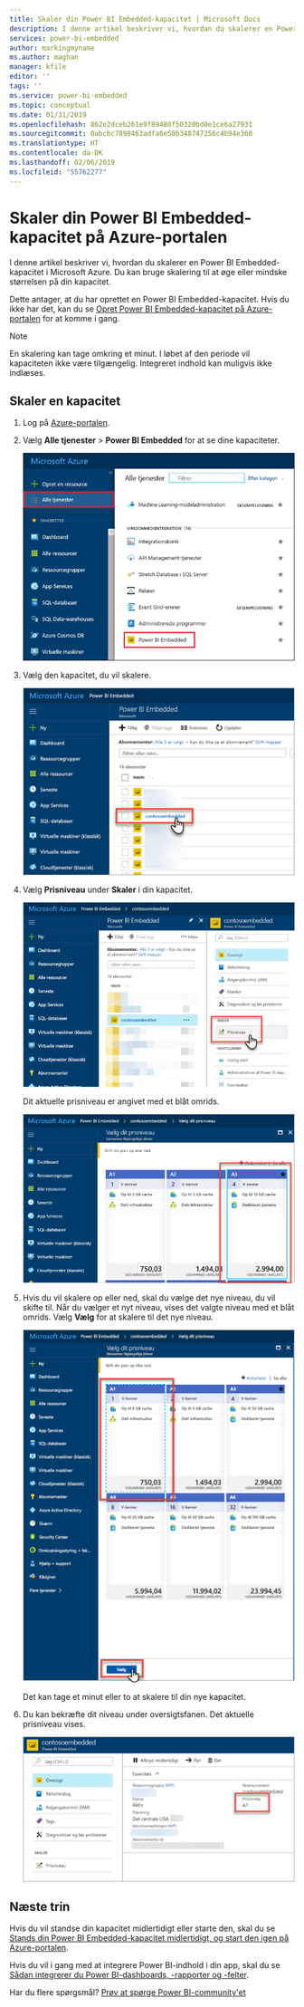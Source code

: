 ```yaml
---
title: Skaler din Power BI Embedded-kapacitet | Microsoft Docs
description: I denne artikel beskriver vi, hvordan du skalerer en Power BI Embedded-kapacitet i Microsoft Azure.
services: power-bi-embedded
author: markingmyname
ms.author: maghan
manager: kfile
editor: ''
tags: ''
ms.service: power-bi-embedded
ms.topic: conceptual
ms.date: 01/31/2019
ms.openlocfilehash: 862e2dceb261e9f89480f50320bd0e1ce6a27931
ms.sourcegitcommit: 0abcbc7898463adfa6e50b348747256c4b94e360
ms.translationtype: HT
ms.contentlocale: da-DK
ms.lasthandoff: 02/06/2019
ms.locfileid: "55762277"
---
```

# <a name="scale-your-power-bi-embedded-capacity-in-the-azure-portal"></a>Skaler din Power BI Embedded-kapacitet på Azure-portalen

I denne artikel beskriver vi, hvordan du skalerer en Power BI Embedded-kapacitet i Microsoft Azure. Du kan bruge skalering til at øge eller mindske størrelsen på din kapacitet.

Dette antager, at du har oprettet en Power BI Embedded-kapacitet. Hvis du ikke har det, kan du se [Opret Power BI Embedded-kapacitet på Azure-portalen](azure-pbie-create-capacity.md) for at komme i gang.

> [!NOTE]
> En skalering kan tage omkring et minut. I løbet af den periode vil kapaciteten ikke være tilgængelig. Integreret indhold kan muligvis ikke indlæses.

## <a name="scale-a-capacity"></a>Skaler en kapacitet

1. Log på [Azure-portalen](https://portal.azure.com/).

2. Vælg **Alle tjenester** > **Power BI Embedded** for at se dine kapaciteter.

    ![Alle tjenester på Azure-portalen](media/azure-pbie-scale-capacity/azure-portal-more-services.png)

3. Vælg den kapacitet, du vil skalere.

    ![Liste over Power BI Embedded-kapaciteter på Azure-portalen](media/azure-pbie-scale-capacity/azure-portal-capacity-list.png)

4. Vælg **Prisniveau** under **Skaler** i din kapacitet.

    ![Indstilling for prisniveau under skalering](media/azure-pbie-scale-capacity/azure-portal-scale-pricing-tier.png)

    Dit aktuelle prisniveau er angivet med et blåt omrids.

    ![Det aktuelle prisniveau er angivet med et blåt omrids](media/azure-pbie-scale-capacity/azure-portal-current-tier.png)

5. Hvis du vil skalere op eller ned, skal du vælge det nye niveau, du vil skifte til. Når du vælger et nyt niveau, vises det valgte niveau med et blåt omrids. Vælg **Vælg** for at skalere til det nye niveau.

    ![Vælg nyt niveau](media/azure-pbie-scale-capacity/azure-portal-select-new-tier.png)

    Det kan tage et minut eller to at skalere til din nye kapacitet.

6. Du kan bekræfte dit niveau under oversigtsfanen. Det aktuelle prisniveau vises.

    ![Bekræft det aktuelle niveau](media/azure-pbie-scale-capacity/azure-portal-confirm-tier.png)

## <a name="next-steps"></a>Næste trin

Hvis du vil standse din kapacitet midlertidigt eller starte den, skal du se [Stands din Power BI Embedded-kapacitet midlertidigt, og start den igen på Azure-portalen](azure-pbie-pause-start.md).

Hvis du vil i gang med at integrere Power BI-indhold i din app, skal du se [Sådan integrerer du Power BI-dashboards, -rapporter og -felter](https://powerbi.microsoft.com/documentation/powerbi-developer-embedding-content/).

Har du flere spørgsmål? [Prøv at spørge Power BI-community'et](http://community.powerbi.com/)
